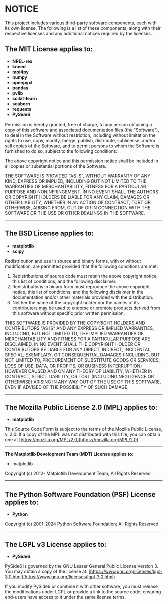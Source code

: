 # NOTICE
This project includes various third-party software components, each with its own license. The following is a list of these components, along with their respective licenses and any additional notices required by the licenses.

## **The MIT License applies to:**
- **NREL-rex**
- **kneed**
- **mpi4py**
- **numpy**
- **openpyxl**
- **pandas**
- **pvlib**
- **scikit-learn**
- **seaborn**
- **requests**
- **PySide6**

Permission is hereby granted, free of charge, to any person obtaining a copy of this software and associated documentation files (the "Software"), to deal in the Software without restriction, including without limitation the rights to use, copy, modify, merge, publish, distribute, sublicense, and/or sell copies of the Software, and to permit persons to whom the Software is furnished to do so, subject to the following conditions:

The above copyright notice and this permission notice shall be included in all copies or substantial portions of the Software.

THE SOFTWARE IS PROVIDED "AS IS", WITHOUT WARRANTY OF ANY KIND, EXPRESS OR IMPLIED, INCLUDING BUT NOT LIMITED TO THE WARRANTIES OF MERCHANTABILITY, FITNESS FOR A PARTICULAR PURPOSE AND NONINFRINGEMENT. IN NO EVENT SHALL THE AUTHORS OR COPYRIGHT HOLDERS BE LIABLE FOR ANY CLAIM, DAMAGES OR OTHER LIABILITY, WHETHER IN AN ACTION OF CONTRACT, TORT OR OTHERWISE, ARISING FROM, OUT OF OR IN CONNECTION WITH THE SOFTWARE OR THE USE OR OTHER DEALINGS IN THE SOFTWARE.

---

## **The BSD License applies to:**
- **matplotlib**
- **scipy**

Redistribution and use in source and binary forms, with or without modification, are permitted provided that the following conditions are met:

1. Redistributions of source code must retain the above copyright notice, this list of conditions, and the following disclaimer.
2. Redistributions in binary form must reproduce the above copyright notice, this list of conditions, and the following disclaimer in the documentation and/or other materials provided with the distribution.
3. Neither the name of the copyright holder nor the names of its contributors may be used to endorse or promote products derived from this software without specific prior written permission.

THIS SOFTWARE IS PROVIDED BY THE COPYRIGHT HOLDERS AND CONTRIBUTORS “AS IS” AND ANY EXPRESS OR IMPLIED WARRANTIES, INCLUDING, BUT NOT LIMITED TO, THE IMPLIED WARRANTIES OF MERCHANTABILITY AND FITNESS FOR A PARTICULAR PURPOSE ARE DISCLAIMED. IN NO EVENT SHALL THE COPYRIGHT HOLDER OR CONTRIBUTORS BE LIABLE FOR ANY DIRECT, INDIRECT, INCIDENTAL, SPECIAL, EXEMPLARY, OR CONSEQUENTIAL DAMAGES (INCLUDING, BUT NOT LIMITED TO, PROCUREMENT OF SUBSTITUTE GOODS OR SERVICES; LOSS OF USE, DATA, OR PROFITS; OR BUSINESS INTERRUPTION) HOWEVER CAUSED AND ON ANY THEORY OF LIABILITY, WHETHER IN CONTRACT, STRICT LIABILITY, OR TORT (INCLUDING NEGLIGENCE OR OTHERWISE) ARISING IN ANY WAY OUT OF THE USE OF THIS SOFTWARE, EVEN IF ADVISED OF THE POSSIBILITY OF SUCH DAMAGE.

---

## **The Mozilla Public License 2.0 (MPL) applies to:**
- **matplotlib**

This Source Code Form is subject to the terms of the Mozilla Public License, v. 2.0. If a copy of the MPL was not distributed with this file, you can obtain one at [https://mozilla.org/MPL/2.0](https://mozilla.org/MPL/2.0).

-----------------------------------------------------------------------------

**The Matplotlib Development Team (MDT) License applies to:**
- matplotlib

Copyright (c) 2012- Matplotlib Development Team; All Rights Reserved

-----------------------------------------------------------------------------

## **The Python Software Foundation (PSF) License applies to:**
- **Python**

Copyright (c) 2001-2024 Python Software Foundation; All Rights Reserved

---

## **The LGPL v3 License applies to:**
- **PySide6**

PySide6 is governed by the GNU Lesser General Public License Version 3. You may obtain a copy of the license at:
[https://www.gnu.org/licenses/lgpl-3.0.html](https://www.gnu.org/licenses/lgpl-3.0.html)

If you modify PySide6 or combine it with other software, you must release the modifications under LGPL or provide a link to the source code, ensuring end-users have access to it under the same license terms.
